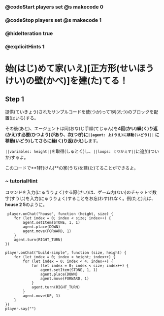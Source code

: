 ### @codeStart players set @s makecode 0
### @codeStop players set @s makecode 1

### @hideIteration true 
### @explicitHints 1


# 始(はじ)めて家(いえ)[正方形(せいほうけい)の壁(かべ)]を建(た)てる！
<!-- # Build a starter house! -->

## Step 1
提供(ていきょう)されたサンプルコードを使(つか)って1列(れつ)のブロックを配置(はいち)する。<br>

その後(あと)、エージェントは同(おな)じ手順(てじゅん)を**4回(かい)**繰(く)り返(かえ)す必要(ひつよう)があり、次(つぎ)に``||agent: 上(うえ)に移動(いどう)||`` に移動(いどう)してさらに**繰(く)り返(かえ)し**ます。<br>

``||variables: height||``を取得(しゅとく)し、``||loops: くりかえす||``に追加(ついか)するよ。<br>

このコードで**1軒(けん)**の家(うち)を建(た)てることができるよ。

<!-- Use the provided sample code to place 1 row of blocks. 
Then Agent needs to repeat the same procedure **4 times**, then ``||agent: move up||`` and **repeat** it more. 
Get the ``||variable: height||`` and add it to the ``||loops: repeat||`` block. This code will allow you to build **1** house.  -->


### ~ tutorialHint
コマンドを入力(にゅうりょく)する際(さい)は、ゲーム内(ない)のチャットで数字(すうじ)を入力(にゅうりょく)することをお忘(わす)れなく。例(たと)えば、**house 2 5**のように。
<!-- Don't forget to input your numbers in the in-game chat when typing in the command, for example **house 2 5**.  -->

```template    
 player.onChat("house", function (height, size) {
    for (let index = 0; index < size; index++) {
        agent.setItem(STONE, 1, 1)
        agent.place(DOWN)
        agent.move(FORWARD, 1)
    }
    agent.turn(RIGHT_TURN)
})
```

```ghost
player.onChat("build-simple", function (size, height) {
    for (let index = 0; index < height; index++) {
        for (let index = 0; index < 4; index++) {
            for (let index = 0; index < size; index++) {
                agent.setItem(STONE, 1, 1)
                agent.place(DOWN)
                agent.move(FORWARD, 1)
            }
            agent.turn(RIGHT_TURN)
        }
        agent.move(UP, 1)
    }
})
player.say("")
```



